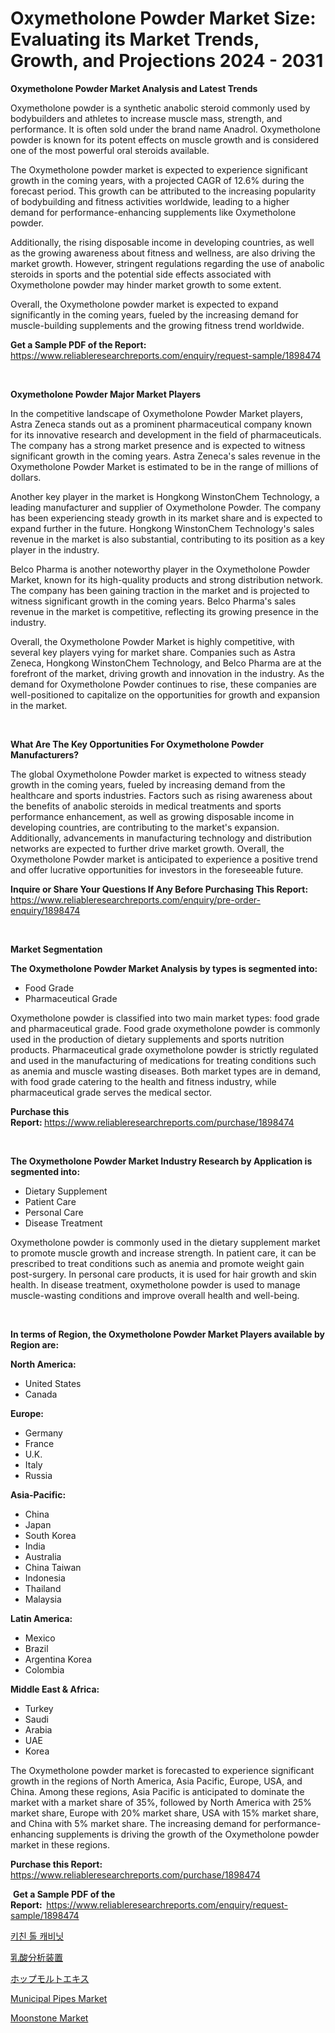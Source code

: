 <p><h1>Oxymetholone Powder Market Size: Evaluating its Market Trends, Growth, and Projections 2024 - 2031</h1></p><p><strong>Oxymetholone Powder Market Analysis and Latest Trends</strong></p>
<p><p>Oxymetholone powder is a synthetic anabolic steroid commonly used by bodybuilders and athletes to increase muscle mass, strength, and performance. It is often sold under the brand name Anadrol. Oxymetholone powder is known for its potent effects on muscle growth and is considered one of the most powerful oral steroids available.</p><p>The Oxymetholone powder market is expected to experience significant growth in the coming years, with a projected CAGR of 12.6% during the forecast period. This growth can be attributed to the increasing popularity of bodybuilding and fitness activities worldwide, leading to a higher demand for performance-enhancing supplements like Oxymetholone powder.</p><p>Additionally, the rising disposable income in developing countries, as well as the growing awareness about fitness and wellness, are also driving the market growth. However, stringent regulations regarding the use of anabolic steroids in sports and the potential side effects associated with Oxymetholone powder may hinder market growth to some extent.</p><p>Overall, the Oxymetholone powder market is expected to expand significantly in the coming years, fueled by the increasing demand for muscle-building supplements and the growing fitness trend worldwide.</p></p>
<p><strong>Get a Sample PDF of the Report:&nbsp;</strong> <a href="https://www.reliableresearchreports.com/enquiry/request-sample/1898474">https://www.reliableresearchreports.com/enquiry/request-sample/1898474</a></p>
<p>&nbsp;</p>
<p><strong>Oxymetholone Powder Major Market Players</strong></p>
<p><p>In the competitive landscape of Oxymetholone Powder Market players, Astra Zeneca stands out as a prominent pharmaceutical company known for its innovative research and development in the field of pharmaceuticals. The company has a strong market presence and is expected to witness significant growth in the coming years. Astra Zeneca's sales revenue in the Oxymetholone Powder Market is estimated to be in the range of millions of dollars.</p><p>Another key player in the market is Hongkong WinstonChem Technology, a leading manufacturer and supplier of Oxymetholone Powder. The company has been experiencing steady growth in its market share and is expected to expand further in the future. Hongkong WinstonChem Technology's sales revenue in the market is also substantial, contributing to its position as a key player in the industry.</p><p>Belco Pharma is another noteworthy player in the Oxymetholone Powder Market, known for its high-quality products and strong distribution network. The company has been gaining traction in the market and is projected to witness significant growth in the coming years. Belco Pharma's sales revenue in the market is competitive, reflecting its growing presence in the industry.</p><p>Overall, the Oxymetholone Powder Market is highly competitive, with several key players vying for market share. Companies such as Astra Zeneca, Hongkong WinstonChem Technology, and Belco Pharma are at the forefront of the market, driving growth and innovation in the industry. As the demand for Oxymetholone Powder continues to rise, these companies are well-positioned to capitalize on the opportunities for growth and expansion in the market.</p></p>
<p>&nbsp;</p>
<p><strong>What Are The Key Opportunities For Oxymetholone Powder Manufacturers?</strong></p>
<p><p>The global Oxymetholone Powder market is expected to witness steady growth in the coming years, fueled by increasing demand from the healthcare and sports industries. Factors such as rising awareness about the benefits of anabolic steroids in medical treatments and sports performance enhancement, as well as growing disposable income in developing countries, are contributing to the market's expansion. Additionally, advancements in manufacturing technology and distribution networks are expected to further drive market growth. Overall, the Oxymetholone Powder market is anticipated to experience a positive trend and offer lucrative opportunities for investors in the foreseeable future.</p></p>
<p><strong>Inquire or Share Your Questions If Any Before Purchasing This Report:</strong> <a href="https://www.reliableresearchreports.com/enquiry/pre-order-enquiry/1898474">https://www.reliableresearchreports.com/enquiry/pre-order-enquiry/1898474</a></p>
<p>&nbsp;</p>
<p><strong>Market Segmentation</strong></p>
<p><strong>The Oxymetholone Powder Market Analysis by types is segmented into:</strong></p>
<p><ul><li>Food Grade</li><li>Pharmaceutical Grade</li></ul></p>
<p><p>Oxymetholone powder is classified into two main market types: food grade and pharmaceutical grade. Food grade oxymetholone powder is commonly used in the production of dietary supplements and sports nutrition products. Pharmaceutical grade oxymetholone powder is strictly regulated and used in the manufacturing of medications for treating conditions such as anemia and muscle wasting diseases. Both market types are in demand, with food grade catering to the health and fitness industry, while pharmaceutical grade serves the medical sector.</p></p>
<p><strong>Purchase this Report:&nbsp;</strong><a href="https://www.reliableresearchreports.com/purchase/1898474">https://www.reliableresearchreports.com/purchase/1898474</a></p>
<p>&nbsp;</p>
<p><strong>The Oxymetholone Powder Market Industry Research by Application is segmented into:</strong></p>
<p><ul><li>Dietary Supplement</li><li>Patient Care</li><li>Personal Care</li><li>Disease Treatment</li></ul></p>
<p><p>Oxymetholone powder is commonly used in the dietary supplement market to promote muscle growth and increase strength. In patient care, it can be prescribed to treat conditions such as anemia and promote weight gain post-surgery. In personal care products, it is used for hair growth and skin health. In disease treatment, oxymetholone powder is used to manage muscle-wasting conditions and improve overall health and well-being.</p></p>
<p>&nbsp;</p>
<p><strong>In terms of Region, the Oxymetholone Powder Market Players available by Region are:</strong></p>
<p>
    <p> <strong> North America: </strong>
        <ul>
            <li>United States</li>
            <li>Canada</li>
        </ul>
        </p> 
    <p> <strong> Europe: </strong>
        <ul>
            <li>Germany</li>
            <li>France</li>
            <li>U.K.</li>
            <li>Italy</li>
            <li>Russia</li>
        </ul>
        </p> 
    <p> <strong> Asia-Pacific: </strong>
        <ul>
            <li>China</li>
            <li>Japan</li>
            <li>South Korea</li>
            <li>India</li>
            <li>Australia</li>
            <li>China Taiwan</li>
            <li>Indonesia</li>
            <li>Thailand</li>
            <li>Malaysia</li>
        </ul>
        </p> 
    <p> <strong> Latin America: </strong>
        <ul>
            <li>Mexico</li>
            <li>Brazil</li>
            <li>Argentina Korea</li>
            <li>Colombia</li>
        </ul>
        </p> 
    <p> <strong> Middle East & Africa: </strong>
        <ul>
            <li>Turkey</li>
            <li>Saudi</li>
            <li>Arabia</li>
            <li>UAE</li>
            <li>Korea</li>
        </ul>
    </p>
    </p>
<p><p>The Oxymetholone powder market is forecasted to experience significant growth in the regions of North America, Asia Pacific, Europe, USA, and China. Among these regions, Asia Pacific is anticipated to dominate the market with a market share of 35%, followed by North America with 25% market share, Europe with 20% market share, USA with 15% market share, and China with 5% market share. The increasing demand for performance-enhancing supplements is driving the growth of the Oxymetholone powder market in these regions.</p></p>
<p><strong>Purchase this Report: </strong><a href="https://www.reliableresearchreports.com/purchase/1898474">https://www.reliableresearchreports.com/purchase/1898474</a></p>
<p>&nbsp;<strong>Get a Sample PDF of the Report:&nbsp;&nbsp;</strong><a href="https://www.reliableresearchreports.com/enquiry/request-sample/1898474">https://www.reliableresearchreports.com/enquiry/request-sample/1898474</a></p>
<p><strong></strong></p>
<p><p><a href="https://medium.com/@felipegrrady654556/%EC%A3%BC%EB%B0%A9-%EA%B3%A0%EC%B0%A8%EC%9E%A5-%EC%8B%9C%EC%9E%A5-%EC%8B%9C%EC%9E%A5-cagr-%EC%8B%9C%EC%9E%A5-%ED%8A%B8%EB%A0%8C%EB%93%9C-%EB%B0%8F-%EC%84%B1%EC%9E%A5-%EC%A0%84%EB%9E%B5%EC%97%90-%EB%8C%80%ED%95%9C-%ED%86%B5%EC%B0%B0%EB%A0%A5-8e64354d2532">키친 톨 캐비닛</a></p><p><a href="https://medium.com/@alyle7648/%E4%B9%B3%E9%85%B8%E3%82%A2%E3%83%8A%E3%83%A9%E3%82%A4%E3%82%B6%E3%83%BC%E5%B8%82%E5%A0%B4%E3%81%AE%E3%83%A1%E3%83%88%E3%83%AA%E3%82%AF%E3%82%B9%E3%81%AE%E3%83%87%E3%82%B3%E3%83%BC%E3%83%89-%E5%B8%82%E5%A0%B4%E3%82%B7%E3%82%A7%E3%82%A2-%E3%83%88%E3%83%AC%E3%83%B3%E3%83%89-%E6%88%90%E9%95%B7%E3%83%91%E3%82%BF%E3%83%BC%E3%83%B3-f30e60476307">乳酸分析装置</a></p><p><a href="https://medium.com/@abdielkilback/%E3%83%9B%E3%83%83%E3%83%97%E5%85%A5%E3%82%8A%E9%BA%A6%E8%8A%BD%E3%82%A8%E3%82%AD%E3%82%B9%E5%B8%82%E5%A0%B4-%E5%B8%82%E5%A0%B4%E3%82%B7%E3%82%A7%E3%82%A2-%E5%B8%82%E5%A0%B4%E5%8B%95%E5%90%91-%E3%81%8A%E3%82%88%E3%81%B3%E5%B0%86%E6%9D%A5%E3%81%AE%E6%88%90%E9%95%B7%E3%82%92%E6%8E%A2%E3%82%8B-dad7c70379bb">ホップモルトエキス</a></p><p><a href="https://github.com/timeliteaut/Market-Research-Report-List-1/blob/main/municipal-pipes-market.md">Municipal Pipes Market</a></p><p><a href="https://github.com/bobicer/Market-Research-Report-List-2/blob/main/moonstone-market.md">Moonstone Market</a></p></p>
